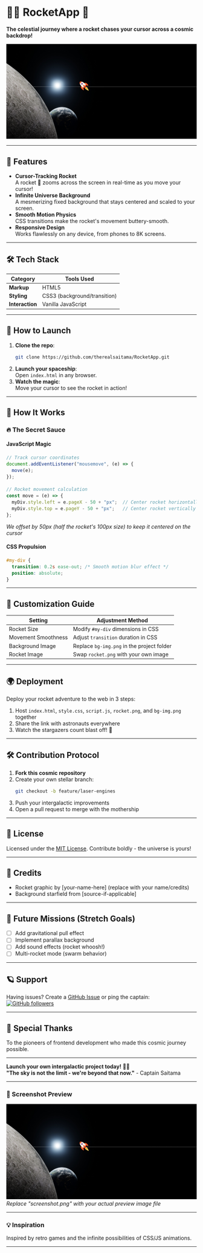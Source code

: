 # 🌌🚀 RocketApp 🌌  
**The celestial journey where a rocket chases your cursor across a cosmic backdrop!**  

![Rocket Demo](screenshot.png)  

---

## 🌠 Features  
- **Cursor-Tracking Rocket**  
  A rocket 🚀 zooms across the screen in real-time as you move your cursor!  
- **Infinite Universe Background**  
  A mesmerizing fixed background that stays centered and scaled to your screen.  
- **Smooth Motion Physics**  
  CSS transitions make the rocket's movement buttery-smooth.  
- **Responsive Design**  
  Works flawlessly on any device, from phones to 8K screens.  

---

## 🛠️ Tech Stack  
| Category       | Tools Used                     |
|----------------|---------------------------------|
| **Markup**     | HTML5                           |
| **Styling**    | CSS3 (background/transition)  |
| **Interaction**| Vanilla JavaScript             |

---

## 🚀 How to Launch  
1. **Clone the repo**:  
   ```bash  
   git clone https://github.com/therealsaitama/RocketApp.git  
   ```  
2. **Launch your spaceship**:  
   Open `index.html` in any browser.  
3. **Watch the magic**:  
   Move your cursor to see the rocket in action!  

---

## 🧠 How It Works  
### 🔥 The Secret Sauce  
#### **JavaScript Magic**  
```javascript  
// Track cursor coordinates  
document.addEventListener("mousemove", (e) => {  
  move(e);  
});  

// Rocket movement calculation  
const move = (e) => {  
  myDiv.style.left = e.pageX - 50 + "px";  // Center rocket horizontally  
  myDiv.style.top = e.pageY - 50 + "px";   // Center rocket vertically  
};  
```  
*We offset by 50px (half the rocket's 100px size) to keep it centered on the cursor*

#### **CSS Propulsion**  
```css  
#my-div {  
  transition: 0.2s ease-out; /* Smooth motion blur effect */  
  position: absolute;  
}  
```  

---

## 🎨 Customization Guide  
| Setting               | Adjustment Method                          |
|-----------------------|---------------------------------------------|
| Rocket Size           | Modify `#my-div` dimensions in CSS         |
| Movement Smoothness   | Adjust `transition` duration in CSS        |
| Background Image      | Replace `bg-img.png` in the project folder |
| Rocket Image           | Swap `rocket.png` with your own image      |

---

## 🌍 Deployment  
Deploy your rocket adventure to the web in 3 steps:  
1. Host `index.html`, `style.css`, `script.js`, `rocket.png`, and `bg-img.png` together  
2. Share the link with astronauts everywhere  
3. Watch the stargazers count blast off! 🌌  

---

## 🛠️ Contribution Protocol  
1. **Fork this cosmic repository**  
2. Create your own stellar branch:  
   ```bash  
   git checkout -b feature/laser-engines  
   ```  
3. Push your intergalactic improvements  
4. Open a pull request to merge with the mothership  

---

## 📝 License  
Licensed under the [MIT License](LICENSE.md). Contribute boldly - the universe is yours!  

---

## 📢 Credits  
- Rocket graphic by [your-name-here] (replace with your name/credits)  
- Background starfield from [source-if-applicable]  

---

## 🌠 Future Missions (Stretch Goals)  
- [ ] Add gravitational pull effect  
- [ ] Implement parallax background  
- [ ] Add sound effects (rocket whoosh!)  
- [ ] Multi-rocket mode (swarm behavior)  

---

## 🪐 Support  
Having issues? Create a [GitHub Issue](https://github.com/therealsaitama/RocketApp/issues) or ping the captain:  
[![GitHub followers](https://img.shields.io/github/followers/therealsaitama?label=Follow%20the%20commander&style=for-the-badge)](https://github.com/therealsaitama)  

---

## 🌌 Special Thanks  
To the pioneers of frontend development who made this cosmic journey possible.  

--- 

**Launch your own intergalactic project today!** 🌌✨  
**"The sky is not the limit - we're beyond that now."** - Captain Saitama  

---

### 📸 Screenshot Preview  
![RocketApp Demo](screenshot.png)  
*Replace "screenshot.png" with your actual preview image file*  

---

### 💡 Inspiration  
Inspired by retro games and the infinite possibilities of CSS/JS animations.  

---